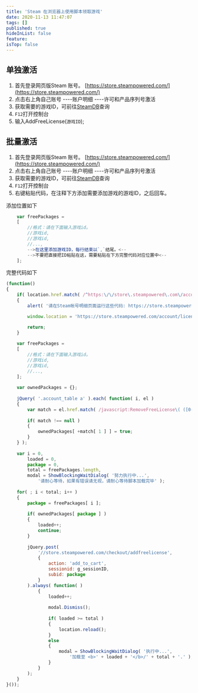 ```yaml
---
title: 'Steam 在浏览器上使用脚本领取游戏'
date: 2020-11-13 11:47:07
tags: []
published: true
hideInList: false
feature: 
isTop: false
---
```

## 单独激活
1. 首先登录网页版Steam 账号。 [https://store.steampowered.com/](https://store.steampowered.com/)
2. 点击右上角自己账号
                        ----账户明细
                                ----许可和产品序列号激活
3. 获取需要的游戏ID，可前往[SteamDB](https://steamdb.info)查询
4. `F12`打开控制台
5. 输入AddFreeLicense(`游戏ID`); 

## 批量激活
1. 首先登录网页版Steam 账号。 [https://store.steampowered.com/](https://store.steampowered.com/)
2. 点击右上角自己账号
                        ----账户明细
                                ----许可和产品序列号激活
3. 获取需要的游戏ID，可前往[SteamDB](https://steamdb.info)查询
4. `F12`打开控制台
5. 右键粘贴代码，在注释下方添加需要添加游戏的游戏ID，之后回车。

添加位置如下
```javascript
    var freePackages =
	[
		//格式：请在下面输入游戏id。
        //游戏id,
        //游戏id,
        //...,
        -->在这里添加游戏ID，每行结束以`,`结尾。<--
        -->不要把直接把ID粘贴在这，需要粘贴在下方完整代码对应位置中<--
	];
```
完整代码如下
```JavaScript
(function()
{
    if( location.href.match( /^https:\/\/store\.steampowered\.com\/account\/licenses\/?$/ ) === null )
	{
		alert( '请在Steam帐号明细页面运行这些代码: https://store.steampowered.com/account/licenses/' );

		window.location = 'https://store.steampowered.com/account/licenses/';

		return;
	}
	
	var freePackages =
	[
		//格式：请在下面输入游戏id。
        //游戏id,
        //游戏id,
        //...,
	];
	
	var ownedPackages = {};
	
	jQuery( '.account_table a' ).each( function( i, el )
	{
		var match = el.href.match( /javascript:RemoveFreeLicense\( ([0-9]+), '/ );
		
		if( match !== null )
		{
			ownedPackages[ +match[ 1 ] ] = true;
		}
	} );
	
	var i = 0,
	    loaded = 0,
	    package = 0,
	    total = freePackages.length,
	    modal = ShowBlockingWaitDialog( '努力执行中...',
	    	'请耐心等待，如果有错误请无视，请耐心等待脚本加载完毕' );
	
	for( ; i < total; i++ )
	{
		package = freePackages[ i ];
		
		if( ownedPackages[ package ] )
		{
			loaded++;
			continue;
		}
		
		jQuery.post(
			'//store.steampowered.com/checkout/addfreelicense',
			{
				action: 'add_to_cart',
				sessionid: g_sessionID,
				subid: package
			}
		).always( function( )
			{
				loaded++;
				
				modal.Dismiss();
				
				if( loaded >= total )
				{
					location.reload();
				}
				else
				{
					modal = ShowBlockingWaitDialog( '执行中...',
						'加载至 <b>' + loaded + '</b>/' + total + '.' );
				}
			}
		);
	}
}());
```